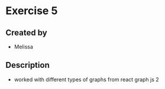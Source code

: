 # Exercise 5
## Created by 
- Melissa
## Description
- worked with different types of graphs from react graph js 2
